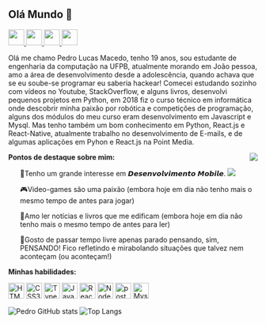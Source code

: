<h2>Olá Mundo  👋</h2>

<p align="left">
    <a href="https://www.linkedin.com/in/pedro-lucas-macedo-de-moraes-b5458b191/" target="_blank">
    <img height="32px" src="https://wesleypribeiro.github.io/img/linkedin.png" />
  </a>
  <a href="https://www.facebook.com/profile.php?id=100004840867554" target="_blank">
    <img height="32px" src="https://wesleypribeiro.github.io/img/facebook.png" />
  </a>
  <a href="https://www.instagram.com/lucas.macedoo_/" target="_blank">
    <img height="32px" src="https://wesleypribeiro.github.io/img/instagram.png" />
  </a>
  <a href="mailto:Pedrmorae@gmail.com" target="_blank">
    <img height="32px" src="https://wesleypribeiro.github.io/img/email.png" />
  </a>
</p>

<p>Olá me chamo Pedro Lucas Macedo, tenho 19 anos, sou estudante de engenharia da computação na UFPB, atualmente morando em João pessoa, amo a área de desenvolvimento desde a adolescência, quando achava que se eu soube-se programar eu saberia hackear! Comecei estudando sozinho com vídeos no Youtube, StackOverflow, e alguns livros, desenvolvi pequenos projetos em Python, em 2018 fiz o curso técnico em informática onde descobrir minha paixão por robótica e competições de programação, alguns dos módulos do meu curso eram desenvolvimento em Javascript e Mysql. Mas tenho também um bom conhecimento em Python, React.js e React-Native, atualmente trabalho no desenvolvimento de E-mails, e de algumas aplicações em Pyhon e React.js na Point Media.</p>

<img align="right" src="https://media.giphy.com/media/ZVik7pBtu9dNS/giphy.gif" />

<b>Pontos de destaque sobre mim:</b>

<ul align="left">
<p>📱Tenho um grande interesse em 𝘿𝙚𝙨𝙚𝙣𝙫𝙤𝙡𝙫𝙞𝙢𝙚𝙣𝙩𝙤 𝙈𝙤𝙗𝙞𝙡𝙚.
<img src="https://img.shields.io/badge/React_Native-20232A?style=for-the-badge&logo=react&logoColor=61DAFB" />
</p>
    
<p>🎮Video-games são uma paixão (embora hoje em dia não tenho mais o mesmo tempo de antes para jogar)</p>

<p>📖Amo ler notícias e livros que me edificam (embora hoje em dia não tenho mais o mesmo tempo de antes para ler)</p>

<p>💭Gosto de passar tempo livre apenas parado pensando, sim, PENSANDO! Fico refletindo e mirabolando situações que talvez nem aconteçam (ou aconteçam!)</p>
</ul>

<b>Minhas habilidades:</b>
<p align="left">
<img height="32px" src="https://icones.pro/wp-content/uploads/2021/05/icone-html-orange.png" alt="HTML5" />
    <img height="32px" src="https://user-images.githubusercontent.com/60102340/111059142-e26e9180-8471-11eb-9801-d6cbd405001b.png" alt="CSS3" />
<img height="32px" src="https://upload.wikimedia.org/wikipedia/commons/thumb/4/4c/Typescript_logo_2020.svg/1200px-Typescript_logo_2020.svg.png" alt="TypeScript" />
<img height="32px" src="https://user-images.githubusercontent.com/60102340/111058883-41330b80-8470-11eb-925e-2840cc98a48a.png" alt="Javascript" />
<img height="32px" src="https://upload.wikimedia.org/wikipedia/commons/thumb/a/a7/React-icon.svg/1280px-React-icon.svg.png" alt="React" />
<img height="32px" src="https://user-images.githubusercontent.com/60102340/111059324-7db43680-8473-11eb-928c-e3a7a92c4fd8.png" alt="Node" />
<img height="32px" src="https://upload.wikimedia.org/wikipedia/commons/thumb/2/29/Postgresql_elephant.svg/1200px-Postgresql_elephant.svg.png" alt="postgre" />
<img height="32px" src="https://styles.redditmedia.com/t5_2qm6k/styles/communityIcon_dhjr6guc03x51.png?width=256&s=3e825b7205c7f497d4695028e358d26ee359f84b" alt="Mysql"/>
</p>

![Pedro GitHub stats](https://github-readme-stats.vercel.app/api/?username=PedroLucas-M-m&show_icons=true&title_color=ff0000&icon_color=ff0000&text_color=ffffff&bg_color=000000)
![Top Langs](https://github-readme-stats.vercel.app/api/top-langs/?username=PedroLucas-M-m&layout=compact&bg_color=000000&title_color=ff0000&text_color=ffffff)


